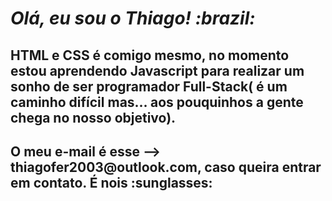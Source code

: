 <h1><i>Olá, eu sou o Thiago! :brazil:</i></h1>

<h2> HTML e CSS é comigo mesmo, no momento estou aprendendo Javascript para realizar um sonho de ser programador Full-Stack( é um caminho difícil mas... aos pouquinhos a gente chega no nosso objetivo).</h2>
<h2>O meu e-mail é esse --> thiagofer2003@outlook.com, caso queira entrar em contato. É nois :sunglasses:</h2>

